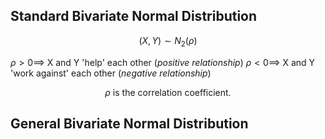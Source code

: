 
## Standard Bivariate Normal Distribution

$$(X, Y) \sim N_2(\rho)$$

$\rho > 0 \implies$ X and Y 'help' each other (*positive relationship*)
$\rho < 0 \implies$ X and Y 'work against' each other (*negative relationship*)

$$\rho \text{ is the correlation coefficient.}$$

## General Bivariate Normal Distribution
